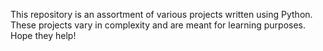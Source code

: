 This repository is an assortment of various projects written using Python. These projects vary in complexity and are meant for learning purposes. Hope they help!
